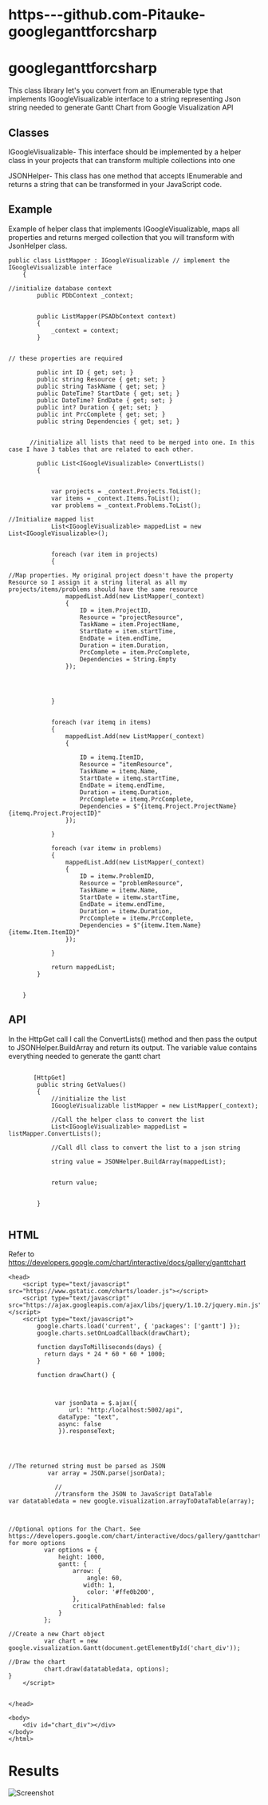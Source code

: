 # https---github.com-Pitauke-googleganttforcsharp

# googleganttforcsharp

This class library let's you convert from an IEnumerable type that implements IGoogleVisualizable interface to a string representing Json string needed to generate Gantt Chart from Google Visualization API

## Classes

IGoogleVisualizable- This interface should be implemented by a helper class in your projects that can transform multiple collections into one

JSONHelper- This class has one method that accepts IEnumerable<IGoogleVisualizable> and returns a string that can be transformed in your JavaScript code.
  
## Example

Example of helper class that implements IGoogleVisualizable, maps all properties and returns merged collection that you will transform with JsonHelper class.

```
public class ListMapper : IGoogleVisualizable // implement the IGoogleVisualizable interface
    {

//initialize database context
        public PDbContext _context; 


        public ListMapper(PSADbContext context)
        {
            _context = context;
        }

      
// these properties are required 

        public int ID { get; set; }
        public string Resource { get; set; }
        public string TaskName { get; set; }
        public DateTime? StartDate { get; set; }
        public DateTime? EndDate { get; set; }
        public int? Duration { get; set; }
        public int PrcComplete { get; set; }
        public string Dependencies { get; set; }


      //initialize all lists that need to be merged into one. In this case I have 3 tables that are related to each other.  
      
        public List<IGoogleVisualizable> ConvertLists()
        {


            var projects = _context.Projects.ToList();
            var items = _context.Items.ToList();
            var problems = _context.Problems.ToList();

//Initialize mapped list
            List<IGoogleVisualizable> mappedList = new List<IGoogleVisualizable>();

        
            foreach (var item in projects)
            {

//Map properties. My original project doesn't have the property Resource so I assign it a string literal as all my projects/items/problems should have the same resource
                mappedList.Add(new ListMapper(_context)
                {
                    ID = item.ProjectID,
                    Resource = "projectResource",
                    TaskName = item.ProjectName,
                    StartDate = item.startTime,
                    EndDate = item.endTime,
                    Duration = item.Duration,
                    PrcComplete = item.PrcComplete,
                    Dependencies = String.Empty
                });




            }


            foreach (var itemq in items)
            {
                mappedList.Add(new ListMapper(_context)
                {

                    ID = itemq.ItemID,
                    Resource = "itemResource",
                    TaskName = itemq.Name,
                    StartDate = itemq.startTime,
                    EndDate = itemq.endTime,
                    Duration = itemq.Duration,
                    PrcComplete = itemq.PrcComplete,
                    Dependencies = $"{itemq.Project.ProjectName}{itemq.Project.ProjectID}"
                });

            }

            foreach (var itemw in problems)
            {
                mappedList.Add(new ListMapper(_context)
                {
                    ID = itemw.ProblemID,
                    Resource = "problemResource",
                    TaskName = itemw.Name,
                    StartDate = itemw.startTime,
                    EndDate = itemw.endTime,
                    Duration = itemw.Duration,
                    PrcComplete = itemw.PrcComplete,
                    Dependencies = $"{itemw.Item.Name}{itemw.Item.ItemID}"
                });

            }

            return mappedList;
        }

      
    }

```

## API

In the HttpGet call I call the ConvertLists() method and then pass the output to JSONHelper.BuildArray and return its output. The variable value contains everything needed to generate the gantt chart

```
    
       [HttpGet]
        public string GetValues()
        {
            //initialize the list
            IGoogleVisualizable listMapper = new ListMapper(_context);
            
            //Call the helper class to convert the list
            List<IGoogleVisualizable> mappedList = listMapper.ConvertLists();

            //Call dll class to convert the list to a json string

            string value = JSONHelper.BuildArray(mappedList);
           

            return value;


        }
   
```        
        
## HTML

Refer to https://developers.google.com/chart/interactive/docs/gallery/ganttchart

```<html>
<head>
    <script type="text/javascript" src="https://www.gstatic.com/charts/loader.js"></script>
    <script type="text/javascript" src="https://ajax.googleapis.com/ajax/libs/jquery/1.10.2/jquery.min.js"></script>
    <script type="text/javascript">
        google.charts.load('current', { 'packages': ['gantt'] });
        google.charts.setOnLoadCallback(drawChart);

        function daysToMilliseconds(days) {
          return days * 24 * 60 * 60 * 1000;
        }

        function drawChart() {

         
      
             var jsonData = $.ajax({
                 url: "http:/localhost:5002/api",
              dataType: "text",
              async: false
              }).responseText;



          
//The returned string must be parsed as JSON
           var array = JSON.parse(jsonData);

             //
             //transform the JSON to JavaScript DataTable
var datatabledata = new google.visualization.arrayToDataTable(array);



//Optional options for the Chart. See  https://developers.google.com/chart/interactive/docs/gallery/ganttchart for more options
          var options = {
              height: 1000,
              gantt: {
                  arrow: {
                      angle: 60,
                     width: 1,
                      color: '#ffe0b200',
                  },
                  criticalPathEnabled: false
              }
          };

//Create a new Chart object
          var chart = new google.visualization.Gantt(document.getElementById('chart_div'));

//Draw the chart
          chart.draw(datatabledata, options);
}
    </script>

   
</head>

<body>
    <div id="chart_div"></div>
</body>
</html>
```

# Results

![Screenshot](docs/2020-09-04_17h43_42.png)
